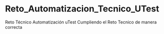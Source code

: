 # Reto_Automatizacion_Tecnico_UTest
Reto Técnico Automatización uTest
Cumpliendo el Reto Tecnico de manera correcta
